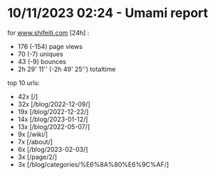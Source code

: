 # 10/11/2023 02:24 - Umami report
for www.shifeiti.com [24h] :

 - 176 (-154) page views
 - 70 (-7) uniques
 - 43 (-9) bounces
 - 2h 29' 11'' (-2h 49' 25'') totaltime


top 10 urls:
 - 42x [/]
 - 32x [/blog/2022-12-09/]
 - 19x [/blog/2022-12-22/]
 - 14x [/blog/2023-01-12/]
 - 13x [/blog/2022-05-07/]
 - 9x [/wiki/]
 - 7x [/about/]
 - 6x [/blog/2023-02-03/]
 - 3x [/page/2/]
 - 3x [/blog/categories/%E6%8A%80%E6%9C%AF/]


